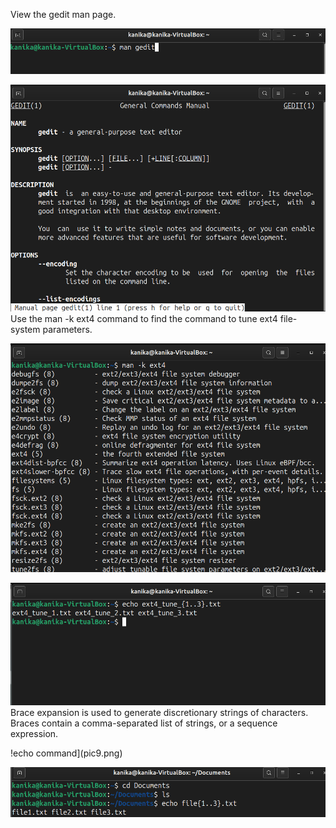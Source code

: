 View the gedit man page. 

![man command](pic5.png)

![man command](pic6.png)
Use the man -k ext4 command to find the command to tune ext4 file-system parameters. 


![ext4 command](pic7.png)

![ext4 command](pic10.png)
Brace expansion is used to generate discretionary strings of characters. Braces contain a comma-separated list of strings, or a sequence expression.

!echo command](pic9.png)

![echo command](pic8.png)
